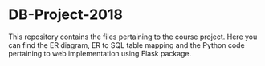 # DB-Project-2018
This repository contains the files pertaining to the course project.
Here you can find the ER diagram, ER to SQL table mapping and the 
Python code pertaining to web implementation using Flask package.
